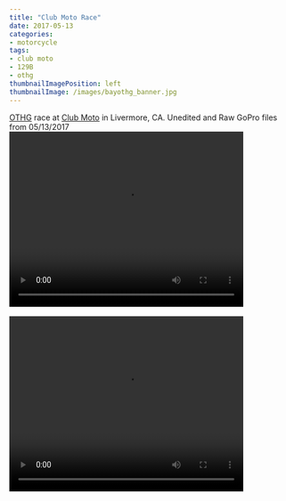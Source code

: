```yaml
---
title: "Club Moto Race"
date: 2017-05-13
categories:
- motorcycle
tags:
- club moto
- 129B
- othg
thumbnailImagePosition: left
thumbnailImage: /images/bayothg_banner.jpg
---
```


[OTHG](http://bayothg.com) race at [Club Moto](http://www.clubmoto.com) in Livermore, CA.  Unedited and Raw GoPro files from 05/13/2017
<br>
<video width="420" height="315" controls>
  <source src="https://s3-us-west-1.amazonaws.com/mikejobriengopro/20170513_GOPR0523.MP4" type="video/mp4">
</video>
<br>
<br>
<video width="420" height="315" controls>
  <source src="https://s3-us-west-1.amazonaws.com/mikejobriengopro/20170513_GOPR0526.mp4" type="video/mp4">
</video>
<br>
